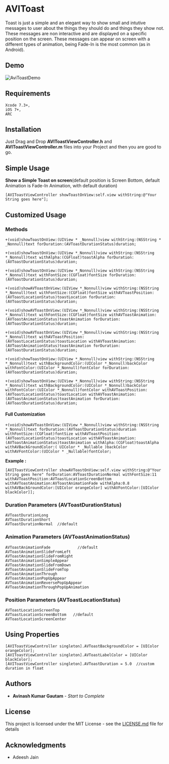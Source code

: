 # AVIToast
Toast is just a simple and an elegant way to show small and intutive messages to user about the things they should do and things they show not. These messages are non interactive and are displayed on a specific position on the screen. These messages can appear on screen with a different types of animation, being Fade-In is the most common (as in Android).

## Demo
![AviToastDemo](https://raw.githubusercontent.com/avistyles/AVIToast/master/AVIToastExampleGif.gif)

## Requirements
```
Xcode 7.3+, 
iOS 7+, 
ARC   
```
## Installation
Just Drag and Drop <b>AVIToastViewController.h</b> and <b>AVIToastViewController.m</b> files into your Project and then you are good to go.

## Simple Usage
<b>Show a Simple Toast on screen</b>(default position is Screen Bottom, default Animation is Fade-In Animation, with default duration)
```
[AVIToastViewController showToastOnView:self.view withString:@"Your String goes here"];
```
## Customized Usage
### Methods
```
+(void)showToastOnView:(UIView * _Nonnull)view withString:(NSString * _Nonnull)text forDuration:(AVToastDurationStatus)duration;

+(void)showToastOnView:(UIView *_Nonnull)view withString:(NSString *_Nonnull)text withAlpha:(CGFloat)toastAlpha forDuration:(AVToastDurationStatus)duration;

+(void)showToastOnView:(UIView *_Nonnull)view withString:(NSString *_Nonnull)text withFontSize:(CGFloat)fontSize forDuration:(AVToastDurationStatus)duration;

+(void)showAVToastOnView:(UIView *_Nonnull)view withString:(NSString *_Nonnull)text withFontSize:(CGFloat)fontSize withAVToastPosition:(AVToastLocationStatus)toastLocation forDuration:(AVToastDurationStatus)duration;

+(void)showAVToastOnView:(UIView *_Nonnull)view withString:(NSString *_Nonnull)text withFontSize:(CGFloat)fontSize withAVToastAnimation:(AVToastAnimationStatus)toastAnimation forDuration:(AVToastDurationStatus)duration;

+(void)showAVToastOnView:(UIView *_Nonnull)view withString:(NSString *_Nonnull)text withAVToastPosition:(AVToastLocationStatus)toastLocation withAVToastAnimation:(AVToastAnimationStatus)toastAnimation forDuration:(AVToastDurationStatus)duration;

+(void)showToastOnView:(UIView *_Nonnull)view withString:(NSString *_Nonnull)text withBackgroundColor:(UIColor *_Nonnull)backColor withFontColor:(UIColor *_Nonnull)fontColor forDuration:(AVToastDurationStatus)duration;

+(void)showToastOnView:(UIView *_Nonnull)view withString:(NSString *_Nonnull)text withBackgroundColor:(UIColor *_Nonnull)backColor withFontColor:(UIColor *_Nonnull)fontColor withAVToastPosition:(AVToastLocationStatus)toastLocation withAVToastAnimation:(AVToastAnimationStatus)toastAnimation forDuration:(AVToastDurationStatus)duration;

```
#### Full Customization
```
+(void)showAVToastOnView:(UIView *_Nonnull)view withString:(NSString *_Nonnull)text forDuration:(AVToastDurationStatus)duration withFontSize:(CGFloat)fontSize withAVToastPosition:(AVToastLocationStatus)toastLocation withAVToastAnimation:(AVToastAnimationStatus)toastAnimation withAlpha:(CGFloat)toastAlpha withAVBackGroundColor:( UIColor * _Nullable )backColor withAVFontColor:(UIColor * _Nullable)fontColor;

```
<b>Example :</b>
```
[AVIToastViewController showAVToastOnView:self.view withString:@"Your String goes here" forDuration:AVToastDurationNormal withFontSize:11 withAVToastPosition:AVToastLocationScreenBottom withAVToastAnimation:AVToastAnimationFade withAlpha:0.8 withAVBackGroundColor:[UIColor orangeColor] withAVFontColor:[UIColor blackColor]];
```
### Duration Parameters (AVToastDurationStatus)
```
AVToastDurationLong
AVToastDurationShort
AVToastDurationNormal  //default
```
### Animation Parameters (AVToastAnimationStatus)
```
AVToastAnimationFade            //default
AVToastAnimationSlideFromLeft
AVToastAnimationSlideFromRight
AVToastAnimationSimpleAppear
AVToastAnimationSlideFromDown
AVToastAnimationSlideFromTop
AVToastAnimationThrough
AVToastAnimationPopUpAppear
AVToastAnimationReversePopUpAppear
AVToastAnimationThroughPopUpAnimation
```
### Position Parameters (AVToastLocationStatus)
```
AVToastLocationScreenTop
AVToastLocationScreenBottom   //default
AVToastLocationScreenCenter
```
## Using Properties
```
[AVIToastViewController singleton].AVToastBackgroundColor = [UIColor orangeColor];
[AVIToastViewController singleton].AVToastLabelColor = [UIColor blackColor];
[AVIToastViewController singleton].AVToastDuration = 5.0  //custom duration in float
```
## Authors
* **Avinash Kumar Gautam** - *Start to Complete*

## License
This project is licensed under the MIT License - see the [LICENSE.md](https://github.com/avistyles/AVIToast/blob/master/LICENSE.md) file for details

## Acknowledgments
* Adeesh Jain
